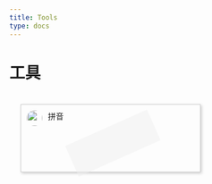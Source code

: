 ```yaml
---
title: Tools
type: docs
---
```


# 工具

<div class="tools-container">
    <div class="data" onclick="window.open('./拼音/', '_self');">
        <div>
            <image src="/favicon.png">
                <span class="name">拼音</span>
        </div>
        <span class="description"></span>
    </div>
</div>


<style>
    .tools-container {
        display: inline-block;
    }

    .tools-container .data {
        width: 300px;
        height: 100px;
        margin: 20px;
        padding: 10px;
        border: 1px solid #ccc;
        box-shadow: 2px 2px 5px #ccc;
        float: left;
        position: relative;
        cursor: pointer;
    }

    .tools-container .data::before {
        content: "";
        position: absolute;
        width: 50%;
        height: 50%;
        background-color: rgba(240, 240, 240, 0.5);
        transform: rotate(-24deg) translate(35%, 94%);
    }

    .tools-container .data img {
        width: 28px;
        border-radius: 999px;
        margin-right: 10px;
        float: left;
    }

    .tools-container .data .description {
        display: block;
        font-size: 12px;
        height: 66px;
        overflow: hidden;
        text-overflow: ellipsis;
    }

</style>
